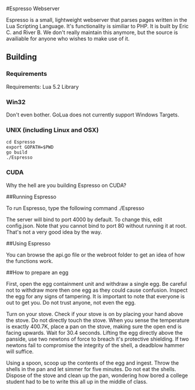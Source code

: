 #Espresso Webserver

Espresso is a small, lightweight webserver that parses pages written in the Lua Scripting Language. It's functionality is similiar to PHP. It is built by Eric C. and River B. We don't really maintain this anymore, but the source is availiable for
anyone who wishes to make use of it.

## Building

### Requirements

Requirements:
	Lua 5.2 Library

### Win32

Don't even bother. GoLua does not currently support Windows Targets.

### UNIX (including Linux and OSX)

```
cd Espresso
export GOPATH=$PWD
go build
./Espresso
```

### CUDA

Why the hell are you building Espresso on CUDA? 

##Running Espresso

To run Espresso, type the following command
./Espresso

The server will bind to port 4000 by default.
To change this, edit config.json. Note that you
cannot bind to port 80 without running it at root.
That's not a very good idea by the way.

##Using Espresso

You can browse the api.go file or the webroot folder to get an idea of how the functions work.

##How to prepare an egg

First, open the egg containment unit and withdraw a single egg. Be careful not to withdraw more then
one egg as they could cause confusion. Inspect the egg for any signs of tampering. It is important to
note that everyone is out to get you. Do not trust anyone, not even the egg.

Turn on your stove. Check if your stove is on by placing your hand above the stove. Do not directly touch the stove. When you sense the temperature is exactly 400.7K, place a pan on the stove, making sure the open end is facing upwards. Wait for 30.4 seconds. Lifting the egg directly above the panside, use two newtons of force to breach it's protective shielding. If
two newtons fail to compromise the integrity of the shell, a deadblow hammer will suffice.

Using a spoon, scoop up the contents of the egg and ingest. Throw the shells in the pan and let simmer for five minutes.
Do not eat the shells. Dispose of the stove and clean up the pan, wondering how bored a college student had to be to
write this all up in the middle of class.




